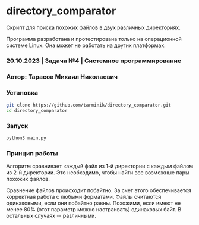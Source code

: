 # directory_comparator
Скрипт для поиска похожих файлов в двух различных директориях.

Программа разработана и протестирована только на операционной системе Linux. Она может не работать на других платформах.

### 20.10.2023 | Задача №4 | Системное программирование

### Автор: Тарасов Михаил Николаевич

### Установка
```bash
git clone https://github.com/tarminik/directory_comparator.git
cd directory_comparator
```

### Запуск
```bash
python3 main.py
```

### Принцип работы
Алгоритм сравнивает каждый файл из 1-й директории с каждым файлом из 2-й директории. Это необходимо, чтобы найти все возможные пары похожих файлов.

Сравнение файлов происходит побайтно. За счет этого обеспечивается корректная работа с любыми форматами. Файлы считаются одинаковыми, если они побайтно равны. Похожими, если имеют не менее 80% (этот параметр можно настраивать) одинаковых байт. В остальных случаях -- различными.